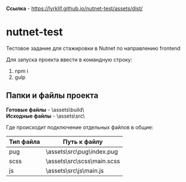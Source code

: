**Ссылка** - https://lyrklif.github.io/nutnet-test/assets/dist/  
  

# nutnet-test
Тестовое задание для стажировки в Nutnet по направлению frontend


Для запуска проекта ввести в командную строку:  
1. npm i  
2. gulp  


Папки и файлы проекта  
-----------------------------------
**Готовые файлы**   -  \assets\build\  
**Исходные файлы**  -  \assets\src\  


Где происходит подключение отдельных файлов в общие:  

Тип файла                | Путь к файлу 
-------------------------|----------------------
pug				     	 | \assets\src\pug\index.pug
scss      				 | \assets\src\scss\main.scss
js  					 | \assets\src\js\main.js
